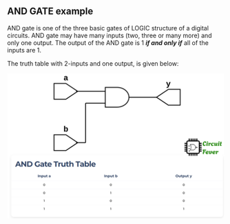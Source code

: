 ## AND GATE example

AND gate is one of the three basic gates of LOGIC structure of a digital circuits.
AND gate may have many inputs (two, three or many more) and only one output. The output of the AND gate is 1 ***if and only if*** all of the inputs are 1.

The truth table with 2-inputs and one output, is given below:

![AND GATE](and_gate.png)